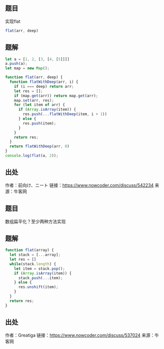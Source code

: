 ## 题目
实现flat
```js
flat(arr, deep)
```

## 题解

```js
let a = [1, 2, [3, [4, [5]]]]
a.push(a);
let map = new Map();

function flat(arr, deep) {
  function flatWithDeep(arr, i) {
    if (i === deep) return arr;
    let res = [];
    if (map.get(arr)) return map.get(arr);
    map.set(arr, res);
    for (let item of arr) {
      if (Array.isArray(item)) {
        res.push(...flatWithDeep(item, i + 1))
      } else {
        res.push(item);
      }
    }
    return res;
  }
  return flatWithDeep(arr, 0)
}
console.log(flat(a, 2));
```

## 出处
作者：前向け、ニート
链接：https://www.nowcoder.com/discuss/542234
来源：牛客网



## 题目
数组扁平化？至少两种方法实现

## 题解
```js
function flat(array) {
  let stack = [...array];
  let res = []
  while(stack.length) {
    let item = stack.pop();
    if (Array.isArray(item)) {
      stack.push(...item);
    } else {
      res.unshift(item);
    }
  }
  return res;
}
```

## 出处
作者：Greatiga
链接：https://www.nowcoder.com/discuss/537024
来源：牛客网
